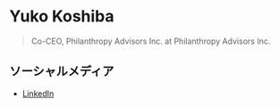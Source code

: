 # Yuko Koshiba

> Co-CEO, Philanthropy Advisors Inc. at Philanthropy Advisors Inc.

## ソーシャルメディア

- [LinkedIn](yuko-teramae)

